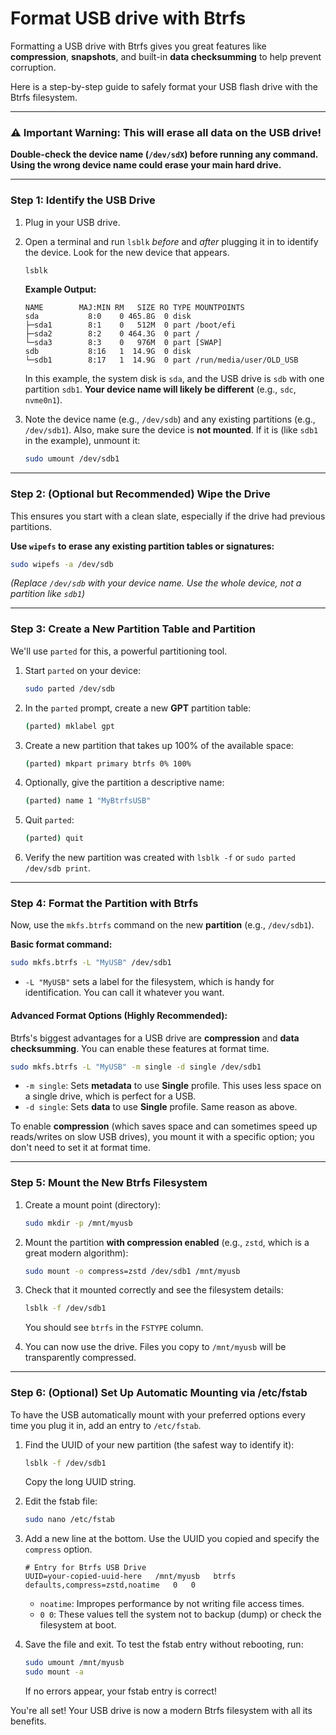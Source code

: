 # Format USB drive with Btrfs

Formatting a USB drive with Btrfs gives you great features like **compression**, **snapshots**, and built-in **data checksumming** to help prevent corruption.

Here is a step-by-step guide to safely format your USB flash drive with the Btrfs filesystem.

---

### **⚠️ Important Warning: This will erase all data on the USB drive!**
**Double-check the device name (`/dev/sdX`) before running any command. Using the wrong device name could erase your main hard drive.**

---

### Step 1: Identify the USB Drive

1.  Plug in your USB drive.
2.  Open a terminal and run `lsblk` *before* and *after* plugging it in to identify the device. Look for the new device that appears.

    ```bash
    lsblk
    ```

    **Example Output:**
    ```
    NAME        MAJ:MIN RM   SIZE RO TYPE MOUNTPOINTS
    sda           8:0    0 465.8G  0 disk
    ├─sda1        8:1    0   512M  0 part /boot/efi
    ├─sda2        8:2    0 464.3G  0 part /
    └─sda3        8:3    0   976M  0 part [SWAP]
    sdb           8:16   1  14.9G  0 disk
    └─sdb1        8:17   1  14.9G  0 part /run/media/user/OLD_USB
    ```
    In this example, the system disk is `sda`, and the USB drive is `sdb` with one partition `sdb1`. **Your device name will likely be different** (e.g., `sdc`, `nvme0n1`).

3.  Note the device name (e.g., `/dev/sdb`) and any existing partitions (e.g., `/dev/sdb1`). Also, make sure the device is **not mounted**. If it is (like `sdb1` in the example), unmount it:

    ```bash
    sudo umount /dev/sdb1
    ```

---

### Step 2: (Optional but Recommended) Wipe the Drive

This ensures you start with a clean slate, especially if the drive had previous partitions.

**Use `wipefs` to erase any existing partition tables or signatures:**
```bash
sudo wipefs -a /dev/sdb
```
*(Replace `/dev/sdb` with your device name. Use the whole device, not a partition like `sdb1`)*

---

### Step 3: Create a New Partition Table and Partition

We'll use `parted` for this, a powerful partitioning tool.

1.  Start `parted` on your device:
    ```bash
    sudo parted /dev/sdb
    ```

2.  In the `parted` prompt, create a new **GPT** partition table:
    ```bash
    (parted) mklabel gpt
    ```

3.  Create a new partition that takes up 100% of the available space:
    ```bash
    (parted) mkpart primary btrfs 0% 100%
    ```

4.  Optionally, give the partition a descriptive name:
    ```bash
    (parted) name 1 "MyBtrfsUSB"
    ```

5.  Quit `parted`:
    ```bash
    (parted) quit
    ```

6.  Verify the new partition was created with `lsblk -f` or `sudo parted /dev/sdb print`.

---

### Step 4: Format the Partition with Btrfs

Now, use the `mkfs.btrfs` command on the new **partition** (e.g., `/dev/sdb1`).

**Basic format command:**
```bash
sudo mkfs.btrfs -L "MyUSB" /dev/sdb1
```
*   `-L "MyUSB"` sets a label for the filesystem, which is handy for identification. You can call it whatever you want.

#### **Advanced Format Options (Highly Recommended):**

Btrfs's biggest advantages for a USB drive are **compression** and **data checksumming**. You can enable these features at format time.

```bash
sudo mkfs.btrfs -L "MyUSB" -m single -d single /dev/sdb1
```
*   `-m single`: Sets **metadata** to use **Single** profile. This uses less space on a single drive, which is perfect for a USB.
*   `-d single`: Sets **data** to use **Single** profile. Same reason as above.

To enable **compression** (which saves space and can sometimes speed up reads/writes on slow USB drives), you mount it with a specific option; you don't need to set it at format time.

---

### Step 5: Mount the New Btrfs Filesystem

1.  Create a mount point (directory):
    ```bash
    sudo mkdir -p /mnt/myusb
    ```

2.  Mount the partition **with compression enabled** (e.g., `zstd`, which is a great modern algorithm):
    ```bash
    sudo mount -o compress=zstd /dev/sdb1 /mnt/myusb
    ```

3.  Check that it mounted correctly and see the filesystem details:
    ```bash
    lsblk -f /dev/sdb1
    ```
    You should see `btrfs` in the `FSTYPE` column.

4.  You can now use the drive. Files you copy to `/mnt/myusb` will be transparently compressed.

---

### Step 6: (Optional) Set Up Automatic Mounting via /etc/fstab

To have the USB automatically mount with your preferred options every time you plug it in, add an entry to `/etc/fstab`.

1.  Find the UUID of your new partition (the safest way to identify it):
    ```bash
    lsblk -f /dev/sdb1
    ```
    Copy the long UUID string.

2.  Edit the fstab file:
    ```bash
    sudo nano /etc/fstab
    ```

3.  Add a new line at the bottom. Use the UUID you copied and specify the `compress` option.
    ```
    # Entry for Btrfs USB Drive
    UUID=your-copied-uuid-here   /mnt/myusb   btrfs   defaults,compress=zstd,noatime   0   0
    ```
    *   `noatime`: Impropes performance by not writing file access times.
    *   `0 0`: These values tell the system not to backup (dump) or check the filesystem at boot.

4.  Save the file and exit. To test the fstab entry without rebooting, run:
    ```bash
    sudo umount /mnt/myusb
    sudo mount -a
    ```
    If no errors appear, your fstab entry is correct!

You're all set! Your USB drive is now a modern Btrfs filesystem with all its benefits.
